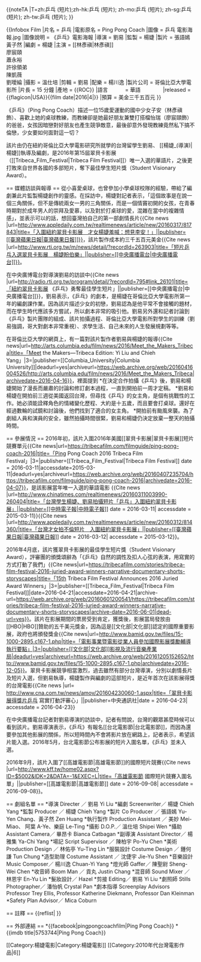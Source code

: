 {{noteTA
|T=zh:乒乓 (短片);zh-hk:乒乓 (短片); zh-mo:乒乓 (短片); zh-sg:乒乓 (短片); zh-tw:乒乓 (短片);
}}

{{Infobox Film
|片名       = <nowiki>乒乓</nowiki>
|電影原名   = Ping Pong Coach
|圖像        = 乒乓 電影海報.jpg
|圖像說明    = 《<nowiki>乒乓</nowiki>》電影海報
|導演       = 劉易
|監製       = 楊婕
|製片       = 張語嫣<br>黃子然
|編劇       = 楊婕 
|主演       = [[林彥禛|林彥禛]]<br>廖宸頤<br>蕭永裕<br>許徐領弟<br>陳凱薇<br>劉璦綸 
|攝影       = 溫仕培
|剪輯       = 劉易 
|配樂       = 楊川逸
|製片公司   = 哥倫比亞大學電影所
|片長       = 15 分鐘
|產地       =  {{ROC}} 
|語言　　　 = 華語　　　　
|released = {{flagicon|USA}}{{film date|2016|4|}}
|預算       = 美金三千五百元
}}

《<nowiki>乒乓</nowiki>》（Ping Pong Coach）描述一位15歲愛運動的國中少女子安（林彥禛飾）、喜歡上她的桌球教練，而教練卻是她最好朋友兼雙打搭檔怡瑞（廖宸頤飾）的爸爸，女孩因暗戀對好朋友也產生競爭敵意，最後卻意外發現教練竟然私下搞不倫戀，少女要如何面對這一切？

該片由仍在紐約哥倫比亞大學電影研究所就學的台灣留學生劉易、 [[楊婕_(導演)|楊婕]]執導及編劇，是2016年第15屆翠貝卡影展（[[Tribeca_Film_Festival|Tribeca Film Festival]]）唯一入選的華語片，之後更打敗來自世界各國的多部短片，奪下最佳學生短片獎（Student Visionary Award）。

== 媒體訪談與報導 ==
從小喜愛桌球，也曾參加小學桌球校隊的經驗，帶給了編劇兼此片監製楊婕創作的靈感。在採訪中，楊婕對記者表示，「這個故事是在說一個三角關係，但不是傳統兩女一男的三角關係，而是一個情竇初開的女孩，在青春時期對於成年男人的崇拜及愛慕，以及對於打桌球的愛，混雜在當中的複雜情感」，並表示可以的話，想回臺灣拍自己的第一部劇情長片<ref name="蘋果0317">{{Cite news |url=http://www.appledaily.com.tw/realtimenews/article/new/20160317/817843|title=「入圍紐約翠貝卡影展　才女楊婕羞喊：想見李安！」||publisher=[[臺灣蘋果日報|臺灣蘋果日報]]}}</ref>，該片製作成本約三千五百元美金<ref>{{Cite news |url=http://www.rti.org.tw/m/news/detail/?recordId=263903|title=「短片乒乓入選翠貝卡影展　楊婕盼伯樂」||publisher=[[中央廣播電台|中央廣播電台]]}}</ref>。

在中央廣博電台對導演劉易的訪談中<ref>{{Cite news |url=http://radio.rti.org.tw/program/detail/?recordId=795#link_26101|title=「紐約翠貝卡影展 《乒乓》勇奪最佳學生短片」||publisher=[[中央廣播電台|中央廣播電台]]}}</ref>，劉易表示，《<nowiki>乒乓</nowiki>》的劇本，是楊婕在哥倫比亞大學電影所第一年的編劇課作業。因為該片描述少女的初戀，劉易認為是他平常不會接觸的題材，而在學生時代應該多方嘗試，所以劇本非常的吸引他。劉易另外還和記者討論到《<nowiki>乒乓</nowiki>》製片團隊的組成、該片拍攝過程、哥倫比亞大學電影所對學生的訓練（劉易強調，哥大對劇本非常重視）、求學生活、自己未來的人生發展規劃等等。

在哥倫比亞大學的網頁上，有一篇對該片製作者劉易與楊婕的報導<ref>{{Cite news|url=http://arts.columbia.edu/film/news/2016/Meet_the_Makers_Tribeca|title=「Meet the Makers—Tribeca Edition: Yi Liu and Chieh Yang」|3=|publisher=[[Columbia_University|Columbia University]]|deadurl=yes|archiveurl=https://web.archive.org/web/20160416004526/http://arts.columbia.edu/film/news/2016/Meet_the_Makers_Tribeca|archivedate=2016-04-16}}</ref>，裡面提到
*在決定合作拍攝《<nowiki>乒乓</nowiki>》後，劉易和楊婕開始了漫長而嚴肅的討論和修訂劇本過程，一直到開拍前一周才定稿。
*劉易和楊婕在開拍前三週從美國返回台灣，但尋找《<nowiki>乒乓</nowiki>》的女主角，是個有挑戰性的工作。她必須能詮釋角色的情緒變化歷程、大約是十五歲，而且要會打桌球。還好在經過數輪的試鏡和討論後，他們找到了適合的女主角。
*開拍前有颱風來襲。為了劇組人員和演員的安全，雖然拍攝時間很緊，劉易和楊婕仍決定放棄一整天的拍攝時間。

== 參展情況 ==
2016年初，該片入圍2016年美國[[翠貝卡影展|翠貝卡影展]]短片競賽單元<ref>{{Cite news|url=https://tribecafilm.com/filmguide/ping-pong-coach-2016|title=「Ping Pong Coach 2016 Tribeca Film Festival」|3=|publisher=[[Tribeca_Film_Festival|Tribeca Film Festival]] date = 2016-03-11|accessdate=2015-03-11|deadurl=yes|archiveurl=https://web.archive.org/web/20160407235704/https://tribecafilm.com/filmguide/ping-pong-coach-2016|archivedate=2016-04-07}}</ref>，是該影展當年唯一入選的華語電影 <ref>{{Cite news |url=http://www.chinatimes.com/realtimenews/20160311003990-260404|title=「台灣學生楊婕、劉易拍攝短片「乒乓」入圍紐約翠貝卡影展」||publisher=[[中時電子報|中時電子報]] date = 2016-03-11| accessdate = 2015-03-11}}</ref><ref>{{Cite news |url=http://www.appledaily.com.tw/realtimenews/article/new/20160312/814360/|title=「台灣才女拍不倫短片　入圍紐約翠貝卡影展」||publisher=[[臺灣蘋果日報|臺灣蘋果日報]] date = 2016-03-12| accessdate = 2015-03-12}}</ref>。

2016年4月底，該片獲翠貝卡影展的最佳學生短片獎（Student Visionary Award），評審團的頒獎頌辭為「《<nowiki>乒乓</nowiki>》自然的調性及扣人心弦的表演，用寫實的方式打動了我們」<ref>{{Cite news|url=https://tribecafilm.com/stories/tribeca-film-festival-2016-juried-award-winners-narrative-documentary-shorts-storyscapes|title=「15th Tribeca Film Festival Announces 2016 Juried Award Winners」|3=|publisher=[[Tribeca_Film_Festival|Tribeca Film Festival]]|date=2016-04-21|accessdate=2016-04-21|archive-url=https://web.archive.org/web/20160601200541/https://tribecafilm.com/stories/tribeca-film-festival-2016-juried-award-winners-narrative-documentary-shorts-storyscapes|archive-date=2016-06-01|dead-url=yes}}</ref>。該片在影展期間的票房受到肯定，獲獎後，影展當局發放由[[HBO|HBO]]贊助的五千美元獎金，因為這是[[文化部|文化部]]認定的國際重要影展，政府也將頒發獎金<ref>{{Cite news|url=http://www.bamid.gov.tw/files/15-1000-2895,c167-1.php|title=「電影事業暨電影從業人員參加國際影展獎勵輔導執行要點」|3=|publisher=[[文化部|文化部]]影視及流行音樂產業局|deadurl=yes|archiveurl=https://web.archive.org/web/20161205152652/http://www.bamid.gov.tw/files/15-1000-2895,c167-1.php|archivedate=2016-12-05}}</ref>。翠貝卡影展競爭相當激烈，過去雖然有部分台灣導演，分別以劇情長片及短片入選，但劉易執導，楊婕製作與編劇的這部短片，是近年首次在該影展得獎的台灣電影<ref>{{Cite news |url=
http://www.cna.com.tw/news/amov/201604230060-1.aspx|title=「翠貝卡影展得獎片乒乓 寫實打動評審心」||publisher=中央通訊社|date = 2016-04-23| accessdate = 2016-04-23}}</ref>

在中央廣播電台記者對劉易導演的訪談中，記者有問說，台灣的觀眾甚麼時候可以看到該片。劉易導演表示，《<nowiki>乒乓</nowiki>》有報名[[台北電影節|台北電影節]]，而因為還要參加其他影展的關係，所以短時間內不會將影片放在網路上，記者表示，希望該片能入選。2016年5月，台北電影節公布影展的短片入圍名單，《<nowiki>乒乓</nowiki>》並未入選。

2016年9月，該片入圍了[[高雄電影節|高雄電影節]]的國際短片競賽<ref>{{Cite news |url=http://www.kff.tw/home02.aspx?ID=$5002&IDK=2&DATA=-1&EXEC=L|title=「高雄電影節 國際短片競賽入圍名單」||publisher=[[高雄電影節|高雄電影節]] date = 2016-09-08| accessdate = 2016-09-08}}</ref>。

== 劇組名單 ==
*導演 Directer ／ 劉易 Yi Liu
*編劇 Screenwriter／ 楊婕 Chieh Yang
*監製 Producer ／ 楊婕 Chieh Yang
*製片 Co Producer ／ 張語嫣 Yu-Yen Chang、黃子然 Zen Huang
*執行製作 Production Assistant ／ 美妙 Mei-Miao、 阿葉 A-Ye、樂庭 Le-Ting
*攝影 D.O.P.／ 溫仕培 Shipei Wen
*攝助 Assistant Camera／ 畢昂卡 Bianca Catbagan 
*副導演 Assistant Director／ 楊雅集 Ya-Chi Yang
*場記 Script Supervisor ／ 陳柏宇 Po-Yu Chen
*美術 Production Design ／ 林佑亭 Yu-Ting Lin
*服裝設計 Costume Design ／ 鍾何謙 Tun Chung
*造型助理 Costume Assistant ／ 沈倢宇 Jie-Yu Shen
*音樂設計 Music Composer／ 楊川逸 Chuan-Yi Yang
*燈光師 Gaffer／ 陳聖尉 Sheng-Wei Chen
*收音師 Boom Man ／ 貢丸 Justin Chang
*混音師 Sound Mixer ／ 林恩宇 En-Yu Lin
*髮妝設計／ Hazel
*剪接 Editing／ 劉易 Yi Liu
*劇照師 Stills Photographer／ 潘怡帆 Crystal Pan
*劇本指導 Screenplay Advisors
Professor Trey Ellis, Professor Katherine Diekmann, Professor Dan Kleinman
*Safety Plan Advisor／ Mica Coburn

== 註釋 ==
{{reflist| }}

== 外部連結 ==
*<span class="plainlinks">{{facebook|pingpongcoachfilm|Ping Pong Coach}}
*{{imdb title|5753744|Ping Pong Coach}}

[[Category:楊婕電影|Category:楊婕電影]]
[[Category:2010年代台灣電影作品|6]]